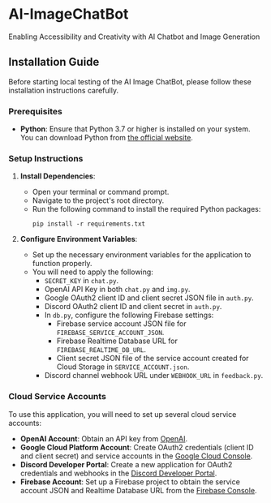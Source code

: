 # AI-ImageChatBot
Enabling Accessibility and Creativity with AI Chatbot and Image Generation

## Installation Guide

Before starting local testing of the AI Image ChatBot, please follow these installation instructions carefully.

### Prerequisites

- **Python**: Ensure that Python 3.7 or higher is installed on your system. You can download Python from [the official website](https://www.python.org/downloads/).

### Setup Instructions

1. **Install Dependencies**:
   - Open your terminal or command prompt.
   - Navigate to the project's root directory.
   - Run the following command to install the required Python packages:
     ```
     pip install -r requirements.txt
     ```

2. **Configure Environment Variables**:
   - Set up the necessary environment variables for the application to function properly.
   - You will need to apply the following:
     - `SECRET_KEY` in `chat.py`.
     - OpenAI API Key in both `chat.py` and `img.py`.
     - Google OAuth2 client ID and client secret JSON file in `auth.py`.
     - Discord OAuth2 client ID and client secret in `auth.py`.
     - In `db.py`, configure the following Firebase settings:
       - Firebase service account JSON file for `FIREBASE_SERVICE_ACCOUNT_JSON`.
       - Firebase Realtime Database URL for `FIREBASE_REALTIME_DB_URL`.
       - Client secret JSON file of the service account created for Cloud Storage in `SERVICE_ACCOUNT.json`.
     - Discord channel webhook URL under `WEBHOOK_URL` in `feedback.py`.

### Cloud Service Accounts

To use this application, you will need to set up several cloud service accounts:

- **OpenAI Account**: Obtain an API key from [OpenAI](https://openai.com/).
- **Google Cloud Platform Account**: Create OAuth2 credentials (client ID and client secret) and service accounts in the [Google Cloud Console](https://console.cloud.google.com/).
- **Discord Developer Portal**: Create a new application for OAuth2 credentials and webhooks in the [Discord Developer Portal](https://discord.com/developers/applications).
- **Firebase Account**: Set up a Firebase project to obtain the service account JSON and Realtime Database URL from the [Firebase Console](https://console.firebase.google.com/).
